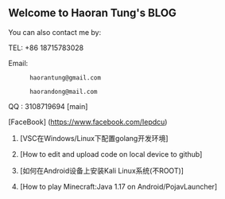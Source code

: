 ## Welcome to Haoran Tung's BLOG
   


   You can also contact me by:

   TEL: +86 18715783028

   Email: 

          haorantung@gmail.com
          
          haorandong@mail.com

  

   QQ : 3108719694 [main]
   
   [FaceBook] (https://www.facebook.com/Iepdcu)

1. [VSC在Windows/Linux下配置golang开发环境]

2. [How to edit and upload code on local device to github]

3. [如何在Android设备上安装Kali Linux系统(不ROOT)]

4. [How to play Minecraft:Java 1.17 on Android/PojavLauncher]
